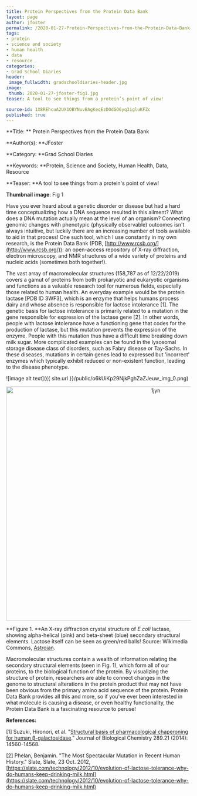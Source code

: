```yaml
---
title: Protein Perspectives from the Protein Data Bank
layout: page
author: jfoster
permalink: /2020-01-27-Protein-Perspectives-from-the-Protein-Data-Bank-jfoster/
tags:
- protein
- science and society
- human health
- data
- resource
categories:
- Grad School Diaries
header:
 image_fullwidth: gradschooldiaries-header.jpg
image:
 thumb: 2020-01-27-jfoster-fig1.jpg
teaser: A tool to see things from a protein’s point of view!

source-id: 1X8REhcuA2UX1OBYNuvBAgKeqEzDOdGO6yq3igluKFZc
published: true
---
```

**Title: ** Protein Perspectives from the Protein Data Bank

**Author(s): **JFoster

**Category: **Grad School Diaries

**Keywords: **Protein, Science and Society, Human Health, Data, Resource

**Teaser: **A tool to see things from a protein's point of view!

**Thumbnail image**: Fig 1

Have you ever heard about a genetic disorder or disease but had a hard time conceptualizing how a DNA sequence resulted in this ailment? What does a DNA mutation actually mean at the level of an organism? Connecting genomic changes with phenotypic (physically observable) outcomes isn't always intuitive, but luckily there are an increasing number of tools available to aid in that process! One such tool, which I use constantly in my own research, is the Protein Data Bank (PDB, [http://www.rcsb.org/](http://www.rcsb.org/)): an open-access repository of X-ray diffraction, electron microscopy, and NMR structures of a wide variety of proteins and nucleic acids (sometimes both together!). 

The vast array of macromolecular structures (158,787 as of 12/22/2019) covers a gamut of proteins from both prokaryotic and eukaryotic organisms and functions as a valuable research tool for numerous fields, especially those related to human health. An everyday example would be the protein lactase [PDB ID 3WF3], which is an enzyme that helps humans process dairy and whose absence is responsible for lactose intolerance [1]. The genetic basis for lactose intolerance is primarily related to a mutation in the gene responsible for expression of the lactase gene [2]. In other words, people with lactose intolerance have a functioning gene that codes for the production of lactase, but this mutation prevents the expression of the enzyme. People with this mutation thus have a difficult time breaking down milk sugar. More complicated examples can be found in the lysosomal storage disease class of disorders, such as Fabry disease or Tay-Sachs. In these diseases, mutations in certain genes lead to expressed but 'incorrect' enzymes which typically exhibit reduced or non-existent function, leading to the disease phenotype.

![image alt text]({{ site.url }}/public/o6kUiKp29NjkPghZaZJeuw_img_0.png)

<center><a data-flickr-embed="true" href="https://www.flickr.com/photos/139839751@N06/49399075758/in/dateposted-friend/" title="1jyn"><img src="https://live.staticflickr.com/65535/49399075758_4b4a880c4f_c.jpg" width="800" height="638" alt="1jyn"></a><script async src="//embedr.flickr.com/assets/client-code.js" charset="utf-8"></script></center>

**Figure 1. **An X-ray diffraction crystal structure of *E.coli* lactase, showing alpha-helical (pink) and beta-sheet (blue) secondary structural elements. Lactose itself can be seen as green/red balls! Source: Wikimedia Commons, [Astrojan](https://commons.wikimedia.org/wiki/User:Astrojan).

Macromolecular structures contain a wealth of information relating the secondary structural elements (seen in Fig. 1), which form all of our proteins, to the biological function of the protein. By visualizing the structure of protein, researchers are able to connect changes in the genome to structural alterations in the protein product that may not have been obvious from the primary amino acid sequence of the protein. Protein Data Bank provides all this and more, so if you've ever been interested in what molecule is causing a disease, or even healthy functionality, the Protein Data Bank is a fascinating resource to peruse!  

**References:**

[1] Suzuki, Hironori, et al. "[Structural basis of pharmacological chaperoning for human β-galactosidase](http://www.jbc.org/content/289/21/14560.short)." Journal of Biological Chemistry 289.21 (2014): 14560-14568.

[2] Phelan, Benjamin. "The Most Spectacular Mutation in Recent Human History." Slate, Slate, 23 Oct. 2012, [https://slate.com/technology/2012/10/evolution-of-lactose-tolerance-why-do-humans-keep-drinking-milk.html](https://slate.com/technology/2012/10/evolution-of-lactose-tolerance-why-do-humans-keep-drinking-milk.html)

